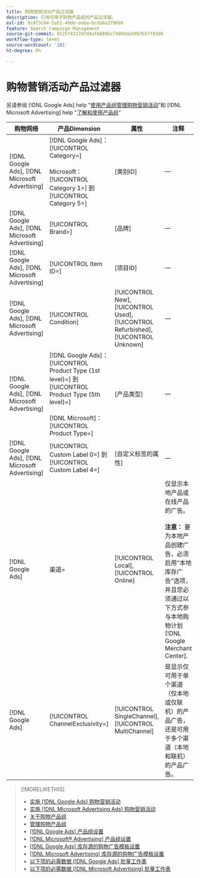 ```yaml
---
title: 购物营销活动产品过滤器
description: 引用可用于购物产品组的产品过滤器。
exl-id: 9c4f3c64-5a51-49de-aeba-bcda8a379609
feature: Search Campaign Management
source-git-commit: 052574217d7ddafb8895c74094da5997b5ff83db
workflow-type: tm+mt
source-wordcount: '181'
ht-degree: 0%

---
```


# 购物营销活动产品过滤器

另请参阅 [!DNL Google Ads] help &quot;[使用产品组管理购物营销活动](https://support.google.com/google-ads/answer/6275317)”和 [!DNL Microsoft Advertising] help &quot;[了解和使用产品组](https://help.ads.microsoft.com/#apex/bae/en/56782)“

| 购物网络 | 产品Dimension | 属性 | 注释 |
|----|----|----|----|
| [!DNL Google Ads], [!DNL Microsoft Advertising] | [!DNL Google Ads]： [!UICONTROL Category=]<br><br>Microsoft： [!UICONTROL Category 1=] 到 [!UICONTROL Category 5=] | \[类别ID] | — |
| [!DNL Google Ads], [!DNL Microsoft Advertising] | [!UICONTROL Brand=] | \[品牌\] | — |
| [!DNL Google Ads], [!DNL Microsoft Advertising] | [!UICONTROL Item ID=] | \[项目ID\] | — |
| [!DNL Google Ads], [!DNL Microsoft Advertising] | [!UICONTROL Condition] | [!UICONTROL New], [!UICONTROL Used], [!UICONTROL Refurbished], [!UICONTROL Unknown] | — |
| [!DNL Google Ads], [!DNL Microsoft Advertising] | [!DNL Google Ads]： [!UICONTROL Product Type (1st level)=] 到 [!UICONTROL Product Type (5th level)=]<br><br>[!DNL Microsoft]： [!UICONTROL Product Type=] | \[产品类型\] | — |
| [!DNL Google Ads], [!DNL Microsoft Advertising] | [!UICONTROL Custom Label 0=] 到 [!UICONTROL Custom Label 4=] | \[自定义标签的属性\] | — |
| [!DNL Google Ads] | 渠道= | [!UICONTROL Local], [!UICONTROL Online] | 仅显示本地产品或在线产品的广告。<br><br><b>注意：</b> 要为本地产品创建广告，必须启用“本地库存广告”选项，并且您必须通过以下方式参与本地购物计划 [!DNL Google Merchant Center]. |
| [!DNL Google Ads] | [!UICONTROL ChannelExclusivity=] | [!UICONTROL SingleChannel], [!UICONTROL MultiChannel] | 是显示仅可用于单个渠道（仅本地或仅联机）的产品广告，还是可用于多个渠道（本地和联机）的产品广告。 |

>[!MORELIKETHIS]
>
>* [实施 [!DNL Google Ads] 购物营销活动](/help/search-social-commerce/campaign-management/special-campaign-types/google-shopping-campaigns.md)
>* [实施 [!DNL Microsoft Advertising Ads] 购物营销活动](/help/search-social-commerce/campaign-management/special-campaign-types/microsoft-shopping-campaigns.md)
>* [关于购物产品组](product-group-about.md)
>* [管理购物产品组](product-group-manage.md)
>* [[!DNL Google Ads] 产品组设置](/help/search-social-commerce/campaign-management/campaigns/product-group-settings-google.md)
>* [[!DNL Microsoft® Advertising] 产品组设置](/help/search-social-commerce/campaign-management/campaigns/product-group-settings-microsoft.md)
>* [[!DNL Google Ads] 库存源的购物广告模板设置](/help/search-social-commerce/campaign-management/inventory-feeds/ad-templates/template-google-shopping.md)
>* [[!DNL Microsoft Advertising] 库存源的购物广告模板设置](/help/search-social-commerce/campaign-management/inventory-feeds/ad-templates/template-microsoft-shopping.md)
>* [以下项的必需数据 [!DNL Google Ads] 批量工作表](/help/search-social-commerce/campaign-management/bulksheets/bulksheet-data-formats/bulksheet-data-google.md)
>* [以下项的必需数据 [!DNL Microsoft Advertising] 批量工作表](/help/search-social-commerce/campaign-management/bulksheets/bulksheet-data-formats/bulksheet-data-microsoft.md)
